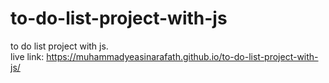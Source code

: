 # to-do-list-project-with-js
to do list project with  js.
<br>
live link: https://muhammadyeasinarafath.github.io/to-do-list-project-with-js/
<br>
